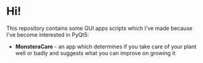 # Hi!

This repository contains some GUI apps scripts which I've made because I've become interested in PyQt5:
* <b>MonsteraCare</b> - an app which determines if you take care of your plant well or badly and suggests what you can improve on growing it

